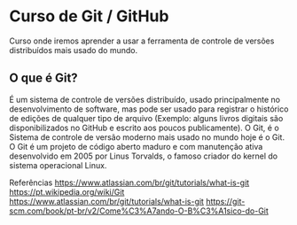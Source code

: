 # Curso de Git / GitHub
Curso onde iremos aprender a usar a ferramenta de controle de versões distribuídos mais usado do mundo.


## O que é Git?

É um sistema de controle de versões distribuído, usado principalmente no desenvolvimento de software, mas pode ser usado para registrar o histórico de edições de qualquer tipo de arquivo (Exemplo: alguns livros digitais são disponibilizados no GitHub e escrito aos poucos publicamente).
O Git, é o Sistema de controle de versão moderno mais usado no mundo hoje é o Git. O Git é um projeto de código aberto maduro e com manutenção ativa desenvolvido em 2005 por Linus Torvalds, o famoso criador do kernel do sistema operacional Linux. 




Referências
<https://www.atlassian.com/br/git/tutorials/what-is-git> 
<https://pt.wikipedia.org/wiki/Git> 
<https://www.atlassian.com/br/git/tutorials/what-is-git> 
<https://git-scm.com/book/pt-br/v2/Come%C3%A7ando-O-B%C3%A1sico-do-Git>
